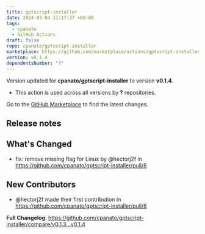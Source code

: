 ```yaml
---
title: gptscript-installer
date: 2024-03-04 11:17:37 +00:00
tags:
  - cpanato
  - GitHub Actions
draft: false
repo: cpanato/gptscript-installer
marketplace: https://github.com/marketplace/actions/gptscript-installer
version: v0.1.4
dependentsNumber: "?"
---
```



Version updated for **cpanato/gptscript-installer** to version **v0.1.4**.
- This action is used across all versions by **?** repositories.

Go to the [GitHub Marketplace](https://github.com/marketplace/actions/gptscript-installer) to find the latest changes.

## Release notes

## What's Changed
* fix: remove missing flag for Linux by @hectorj2f in https://github.com/cpanato/gptscript-installer/pull/6

## New Contributors
* @hectorj2f made their first contribution in https://github.com/cpanato/gptscript-installer/pull/6

**Full Changelog**: https://github.com/cpanato/gptscript-installer/compare/v0.1.3...v0.1.4
